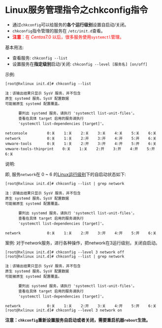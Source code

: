 # Linux服务管理指令之chkconfig指令
- 通过`chkconfig`可以给服务的**各个运行级别**设置自启动/关闭。
- `chkconfig`指令管理的服务在 `/etc/init.d`查看。
- <span style="color:red">**注意**：在 $Centos 7.0$ 以后，很多服务使用`systemctl`管理。</span>

基本用法:

- 查看服务: `chkconfig --list`
- 设置服务在**指定级别**启动/关闭: `chkconfig --level [服务名] [on/off]`

示例:
```Shell
[root@hxlinux init.d]# chkconfig --list

注：该输出结果只显示 SysV 服务，并不包含
原生 systemd 服务。SysV 配置数据
可能被原生 systemd 配置覆盖。 

      要列出 systemd 服务，请执行 'systemctl list-unit-files'。
      查看在具体 target 启用的服务请执行
      'systemctl list-dependencies [target]'。

netconsole         0:关    1:关    2:关    3:关    4:关    5:关    6:关
network            0:关    1:关    2:开    3:开    4:开    5:开    6:关
vmware-tools       0:关    1:关    2:开    3:开    4:开    5:开    6:关
vmware-tools-thinprint    0:关    1:关    2:开    3:开    4:开    5:开    6:关
```

说明:

即, 服务`network`在 0 ~ 6 的[Linux运行级别](../../001-基本常识/009-Linux运行级别/index.md)下的自启动状态如下:

```Shell
[root@hxlinux init.d]# chkconfig --list | grep network

注：该输出结果只显示 SysV 服务，并不包含
原生 systemd 服务。SysV 配置数据
可能被原生 systemd 配置覆盖。 

      要列出 systemd 服务，请执行 'systemctl list-unit-files'。
      查看在具体 target 启用的服务请执行
      'systemctl list-dependencies [target]'。

network            0:关    1:关    2:开    3:开    4:开    5:开    6:关
```

案例: 对于network服务，进行各种操作，把network在3运行级别，关闭自启动。
```Shell
[root@hxlinux init.d]# chkconfig --level 3 network off
[root@hxlinux init.d]# chkconfig --list | grep network

注：该输出结果只显示 SysV 服务，并不包含
原生 systemd 服务。SysV 配置数据
可能被原生 systemd 配置覆盖。 

      要列出 systemd 服务，请执行 'systemctl list-unit-files'。
      查看在具体 target 启用的服务请执行
      'systemctl list-dependencies [target]'。

network            0:关    1:关    2:开    3:关    4:开    5:开    6:关
[root@hxlinux init.d]# chkconfig --level 3 network on
```

**注意：`chkconfig`重新设置服务自启动或者关闭，需要重启机器`reboot`生效。**